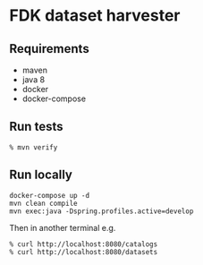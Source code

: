 # FDK dataset harvester

## Requirements
- maven
- java 8
- docker
- docker-compose

## Run tests
```
% mvn verify
```

## Run locally
```
docker-compose up -d
mvn clean compile
mvn exec:java -Dspring.profiles.active=develop
```

Then in another terminal e.g.
```
% curl http://localhost:8080/catalogs
% curl http://localhost:8080/datasets
```
